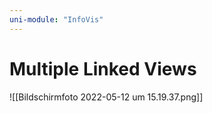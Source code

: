 ```yaml
---
uni-module: "InfoVis"
---
```


# Multiple Linked Views

![[Bildschirmfoto 2022-05-12 um 15.19.37.png]]

